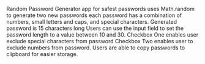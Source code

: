 Random Password Generator app for safest passwords
uses Math.random to generate two new passwords
each password has a combination of numbers, small letters and caps, and special characters.
Generated password is 15 characters long
Users can use the input field to set the password length to a value between 10 and 30.
Checkbox One enables user exclude special characters from password
Checkbox Two enables user to exclude numbers from password.
Users are able to copy passwords to clipboard for easier storage.
